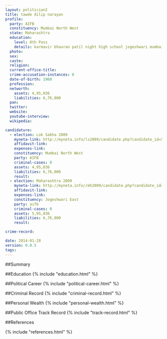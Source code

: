 ```yaml
---
layout: politician2
title: tawde dilip narayan
profile: 
  party: AIFB
  constituency: Mumbai North West
  state: Maharashtra
  education: 
    level: 8th Pass
    details: karmavir bhaurao patil night high school jogeshwari mumbai
  photo: 
  sex: 
  caste: 
  religion: 
  current-office-title: 
  crime-accusation-instances: 0
  date-of-birth: 1960
  profession: 
  networth: 
    assets: 4,95,036
    liabilities: 6,76,000
  pan: 
  twitter: 
  website: 
  youtube-interview: 
  wikipedia: 

candidature: 
  - election: Lok Sabha 2009
    myneta-link: http://myneta.info/ls2009/candidate.php?candidate_id=5403
    affidavit-link: 
    expenses-link: 
    constituency: Mumbai North West 
    party: AIFB
    criminal-cases: 0
    assets: 4,95,036
    liabilities: 6,76,000
    result:  
  - election: Maharashtra 2009
    myneta-link: http://myneta.info//mh2009/candidate.php?candidate_id=339
    affidavit-link: 
    expenses-link: 
    constituency: Jogeshwari East 
    party: aifb
    criminal-cases: 0
    assets: 5,95,036
    liabilities: 6,76,000
    result:  

crime-record: 

date: 2014-01-28
version: 0.0.5
tags: 
---
```

##Summary


##Education
{% include "education.html" %}


##Political Career
{% include "political-career.html" %}


##Criminal Record
{% include "criminal-record.html" %}


##Personal Wealth
{% include "personal-wealth.html" %}


##Public Office Track Record
{% include "track-record.html" %}


##References


{% include "references.html" %}